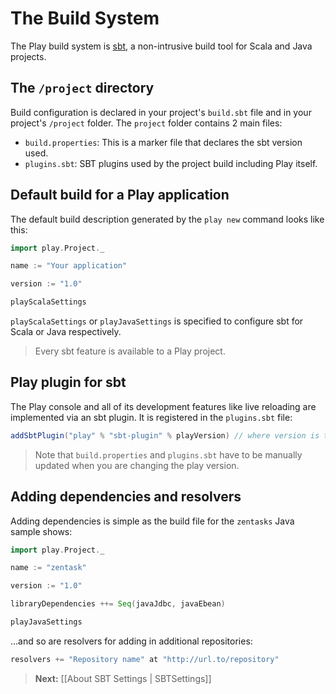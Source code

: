 # The Build System

The Play build system is [sbt](http://www.scala-sbt.org/), a non-intrusive build tool for Scala and Java projects.

## The `/project` directory

Build configuration is declared in your project's `build.sbt` file and in your project's `/project` folder. The `project` folder contains 2 main files:

- `build.properties`: This is a marker file that declares the sbt version used.
- `plugins.sbt`: SBT plugins used by the project build including Play itself.

## Default build for a Play application

The default build description generated by the `play new` command looks like this:

```scala
import play.Project._

name := "Your application"

version := "1.0"

playScalaSettings
```

`playScalaSettings` or `playJavaSettings` is specified to configure sbt for Scala or Java respectively.

> Every sbt feature is available to a Play project.

## Play plugin for sbt

The Play console and all of its development features like live reloading are implemented via an sbt plugin. It is registered in the `plugins.sbt` file:

```scala
addSbtPlugin("play" % "sbt-plugin" % playVersion) // where version is the current Play version, i.e. playVersion := "2.2.0" 
```

> Note that `build.properties` and `plugins.sbt` have to be manually updated when you are changing the play version.

## Adding dependencies and resolvers

Adding dependencies is simple as the build file for the `zentasks` Java sample shows:

```scala
import play.Project._

name := "zentask"

version := "1.0"

libraryDependencies ++= Seq(javaJdbc, javaEbean)     

playJavaSettings
```

...and so are resolvers for adding in additional repositories:

```scala
resolvers += "Repository name" at "http://url.to/repository" 
```



> **Next:** [[About SBT Settings | SBTSettings]]
